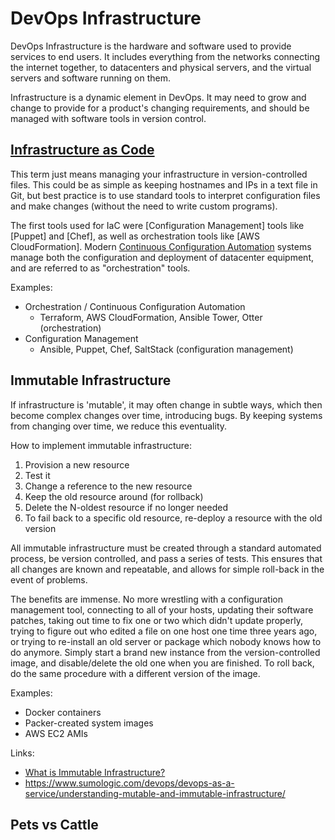# DevOps Infrastructure

DevOps Infrastructure is the hardware and software used to provide services to end users. It includes everything from the networks connecting the internet together, to datacenters and physical servers, and the virtual servers and software running on them.

Infrastructure is a dynamic element in DevOps. It may need to grow and change to provide for a product's changing requirements, and should be managed with software tools in version control.

## [Infrastructure as Code](https://en.wikipedia.org/wiki/Infrastructure_as_code)
This term just means managing your infrastructure in version-controlled files. This could be as simple as keeping hostnames and IPs in a text file in Git, but best practice is to use standard tools to interpret configuration files and make changes (without the need to write custom programs).

The first tools used for IaC were [Configuration Management] tools like [Puppet] and [Chef], as well as orchestration tools like [AWS CloudFormation]. Modern [Continuous Configuration Automation] systems manage both the configuration and deployment of datacenter equipment, and are referred to as "orchestration" tools.

Examples:
 - Orchestration / Continuous Configuration Automation
   - Terraform, AWS CloudFormation, Ansible Tower, Otter (orchestration)
 - Configuration Management
   - Ansible, Puppet, Chef, SaltStack (configuration management)

## Immutable Infrastructure 
If infrastructure is 'mutable', it may often change in subtle ways, which then become complex changes over time, introducing bugs. By keeping systems from changing over time, we reduce this eventuality.

How to implement immutable infrastructure:

1. Provision a new resource
2. Test it
3. Change a reference to the new resource
4. Keep the old resource around (for rollback)
5. Delete the N-oldest resource if no longer needed
6. To fail back to a specific old resource, re-deploy a resource with the old version

All immutable infrastructure must be created through a standard automated process, be version controlled, and pass a series of tests. This ensures that all changes are known and repeatable, and allows for simple roll-back in the event of problems.

The benefits are immense. No more wrestling with a configuration management tool, connecting to all of your hosts, updating their software patches, taking out time to fix one or two which didn't update properly, trying to figure out who edited a file on one host one time three years ago, or trying to re-install an old server or package which nobody knows how to do anymore. Simply start a brand new instance from the version-controlled image, and disable/delete the old one when you are finished. To roll back, do the same procedure with a different version of the image.

Examples:
 - Docker containers
 - Packer-created system images
 - AWS EC2 AMIs

Links:
 - [What is Immutable Infrastructure?](https://www.digitalocean.com/community/tutorials/what-is-immutable-infrastructure)
 - https://www.sumologic.com/devops/devops-as-a-service/understanding-mutable-and-immutable-infrastructure/

## Pets vs Cattle


[Example of Consul for Service Configuration]: https://codeblog.dotsandbrackets.com/consul-key-value-store-configuration/
[Example 2 of Consul for Service Configuration]: https://awmanoj.github.io/tech/2016/08/27/service-discovery-configuration-management-with-consul/
[Continuous Configuration Automation]: https://en.wikipedia.org/wiki/Continuous_configuration_automation
[1]: https://www.nginx.com/blog/devops-and-immutable-delivery/
